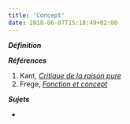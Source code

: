 ```yaml
---
title: 'Concept'
date: 2018-06-07T15:18:49+02:00
---
```


***Définition*** 

>

***Références***

1. Kant, <u>*Critique de la raison pure*</u>
1. Frege, <u>*Fonction et concept*</u>

***Sujets***

- 
